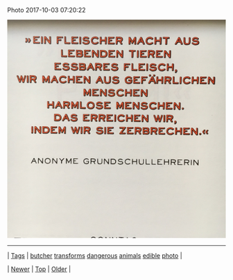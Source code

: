 <!--
title: Photo 2017-10-03 07
date: 2020-06-28T15:27:00.171Z
tags: butcher, transforms, dangerous, animals, edible, photo
-->


Photo 2017-10-03 07:20:22

![](165999001654-0.jpg)

<!--BOTTOM-POST-NAVIGATION-->
---

| [Tags](tags.md) | [butcher](tag-butcher.md) [transforms](tag-transforms.md) [dangerous](tag-dangerous.md) [animals](tag-animals.md) [edible](tag-edible.md) [photo](tag-photo.md) |

| [Newer](165811368224.md) | [Top](index.md) | [Older](165999191599.md) |